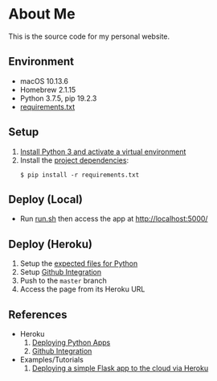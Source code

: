 # About Me

This is the source code for my personal website.

## Environment

* macOS 10.13.6
* Homebrew 2.1.15
* Python 3.7.5, pip 19.2.3
* [requirements.txt](./requirements.txt)

## Setup

1. [Install Python 3 and activate a virtual environment](https://github.com/ginomempin/how-to#python)
1. Install the [project dependencies](./requirements.txt):
    ```shell
    $ pip install -r requirements.txt

    ```

## Deploy (Local)

* Run [run.sh](./run.sh) then access the app at <http://localhost:5000/>

## Deploy (Heroku)

1. Setup the [expected files for Python](https://devcenter.heroku.com/articles/deploying-python)
1. Setup [Github Integration](https://devcenter.heroku.com/articles/github-integration)
1. Push to the `master` branch
1. Access the page from its Heroku URL

## References

* Heroku
    1. [Deploying Python Apps](https://devcenter.heroku.com/articles/deploying-python)
    1. [Github Integration](https://devcenter.heroku.com/articles/github-integration)
* Examples/Tutorials
    1. [Deploying a simple Flask app to the cloud via Heroku](https://github.com/datademofun/heroku-basic-flask)
